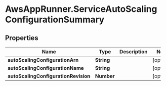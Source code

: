 # AwsAppRunner.ServiceAutoScalingConfigurationSummary

## Properties

Name | Type | Description | Notes
------------ | ------------- | ------------- | -------------
**autoScalingConfigurationArn** | **String** |  | [optional] 
**autoScalingConfigurationName** | **String** |  | [optional] 
**autoScalingConfigurationRevision** | **Number** |  | [optional] 


